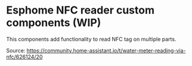 # Esphome NFC reader custom components (WIP)

This components add functionality to read NFC tag on multiple parts.

Source: https://community.home-assistant.io/t/water-meter-reading-via-nfc/626124/20

